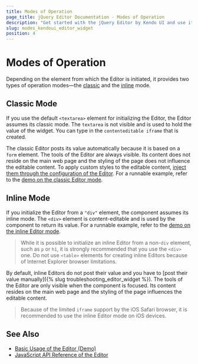 ```yaml
---
title: Modes of Operation
page_title: jQuery Editor Documentation - Modes of Operation
description: "Get started with the jQuery Editor by Kendo UI and use its modes of operation."
slug: modes_kendoui_editor_widget
position: 4
---
```


# Modes of Operation

Depending on the element from which the Editor is initiated, it provides two types of operation modes&mdash;the [classic](#classic-mode) and the [inline](#inline-mode) mode.   

## Classic Mode

If you use the default `<textarea>` element for initializing the Editor, the Editor assumes its classic mode. The `textarea` is not visible and is used to hold the value of the widget. You can type in the `contenteditable iframe` that is created.

The classic Editor posts its value automatically because it is based on a `form` element. The tools of the Editor are always visible. Its content does not reside on the main web page and the styling of the page does not influence the editable content. To apply custom styles to the editable content, [inject them through the configuration of the Editor](/api/javascript/ui/editor/configuration/stylesheets). For a runnable example, refer to the [demo on the classic Editor mode](https://demos.telerik.com/kendo-ui/web/editor/index.html).

## Inline Mode

If you initialize the Editor from a `"div"` element, the component assumes its inline mode. The `<div>` element is content-editable and is used by the component to return its value. For a runnable example, refer to the [demo on the inline Editor mode](https://demos.telerik.com/kendo-ui/web/editor/inline-editing.html).

> While it is possible to initialize an inline Editor from a non-`div` element, such as `p` or `h1`, it is strongly recommended that you use the `<div>` one. Do not use `<table>` elements for creating inline Editors because of Internet Explorer browser limitations.

By default, inline Editors do not post their value and you have to [post their value manually]({% slug troubleshooting_editor_widget %}). The tools of the Editor are only visible when the component is focused. Its content resides on the main web page and the styling of the page influences the editable content.

> Because of the limited `iframe` support by the iOS Safari browser, it is recommended to use the inline Editor mode on iOS devices.

## See Also

* [Basic Usage of the Editor (Demo)](https://demos.telerik.com/kendo-ui/editor/index)
* [JavaScript API Reference of the Editor](/api/javascript/ui/editor)
